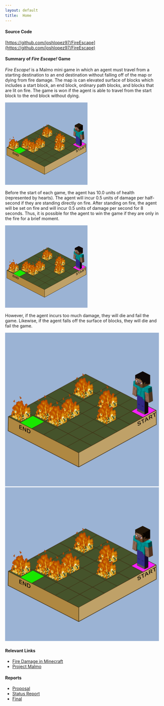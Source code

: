 ```yaml
---
layout: default
title:  Home
---
```


#### Source Code
[https://github.com/joshlopez97/FireEscape](https://github.com/joshlopez97/FireEscape)

#### Summary of *Fire Escape!* Game
*Fire Escape!* is a Malmo mini game in which an agent must travel from a starting destination to an end destination without falling off of the map or dying from fire damage. The map is can elevated surface of blocks which includes a start block, an end block, ordinary path blocks, and blocks that are lit on fire. The game is won if the agent is able to travel from the start block to the end block without dying. 

<img src="https://raw.githubusercontent.com/joshlopez97/FireEscape/master/docs/img/game_won2.gif" alt="game_won2.gif" style="height: 270px;">
  
Before the start of each game, the agent has 10.0 units of health (represented by hearts). The agent will incur 0.5 units of damage per half-second if they are standing directly on fire. After standing on fire, the agent will be set on fire and will incur 0.5 units of damage per second for 8 seconds. Thus, it is possible for the agent to win the game if they are only in the fire for a brief moment.
  
<img src="https://raw.githubusercontent.com/joshlopez97/FireEscape/master/docs/img/game_won1.gif" alt="game_won1.gif" style="height: 270px;">
  
However, if the agent incurs too much damage, they will die and fail the game. Likewise, if the agent falls off the surface of blocks, they will die and fail the game. 
  
<img style="display:inline-block" src="https://raw.githubusercontent.com/joshlopez97/FireEscape/master/docs/img/game_loss1.gif" alt="game_loss1.gif" style="height: 270px;">
<img style="display:inline-block" src="https://raw.githubusercontent.com/joshlopez97/FireEscape/master/docs/img/game_loss2.gif" alt="game_loss2.gif" style="height: 270px;">

#### Relevant Links
- [Fire Damage in Minecraft](https://minecraft.gamepedia.com/Damage#Fire)
- [Project Malmo](https://github.com/microsoft/malmo)

#### Reports
- [Proposal](proposal.html)
- [Status Report](status.html)
- [Final](final.html)
